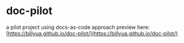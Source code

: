 # doc-pilot
a pilot project using docs-as-code approach
preview here: [https://billyua.github.io/doc-pilot/](https://billyua.github.io/doc-pilot/)
